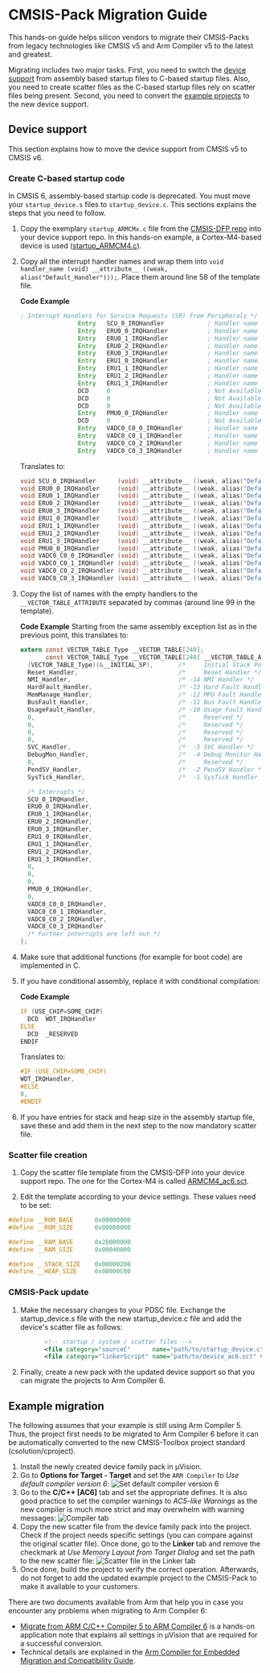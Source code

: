 # CMSIS-Pack Migration Guide

This hands-on guide helps silicon vendors to migrate their CMSIS-Packs from legacy technologies like CMSIS v5 and Arm Compiler v5 to the latest and greatest.

Migrating includes two major tasks. First, you need to switch the [device support](#device-support) from assembly based startup files to C-based startup files. Also, you need to create scatter files as the C-based startup files rely on scatter files being present. Second, you need to convert the [example projects](#example-migration) to the new device support.

## Device support

This section explains how to move the device support from CMSIS v5 to CMSIS v6.

### Create C-based startup code

In CMSIS 6, assembly-based startup code is deprecated. You must move your `startup_device.s` files to `startup_device.c`. This sections explains the steps that you need to follow.

1. Copy the exemplary `startup_ARMCMx.c` file from the [CMSIS-DFP repo](https://github.com/ARM-software/CMSIS-DFP) into your device support repo. In this hands-on example, a Cortex-M4-based device is used ([startup_ARMCM4.c](https://github.com/ARM-software/CMSIS-DFP/blob/main/Device/ARMCM4/Source/startup_ARMCM4.c)).
1. Copy all the interrupt handler names and wrap them into `void handler_name (void) __attribute__ ((weak, alias("Default_Handler")));`. Place them around line 58 of the template file.

   **Code Example**
   ```asm
   ; Interrupt Handlers for Service Requests (SR) from Peripherals */
                   Entry   SCU_0_IRQHandler            ; Handler name for SR SCU_0     
                   Entry   ERU0_0_IRQHandler           ; Handler name for SR ERU0_0    
                   Entry   ERU0_1_IRQHandler           ; Handler name for SR ERU0_1    
                   Entry   ERU0_2_IRQHandler           ; Handler name for SR ERU0_2    
                   Entry   ERU0_3_IRQHandler           ; Handler name for SR ERU0_3     
                   Entry   ERU1_0_IRQHandler           ; Handler name for SR ERU1_0    
                   Entry   ERU1_1_IRQHandler           ; Handler name for SR ERU1_1    
                   Entry   ERU1_2_IRQHandler           ; Handler name for SR ERU1_2    
                   Entry   ERU1_3_IRQHandler           ; Handler name for SR ERU1_3    
                   DCD     0                           ; Not Available                 
                   DCD     0                           ; Not Available                 
                   DCD     0                           ; Not Available                 
                   Entry   PMU0_0_IRQHandler           ; Handler name for SR PMU0_0    
                   DCD     0                           ; Not Available                 
                   Entry   VADC0_C0_0_IRQHandler       ; Handler name for SR VADC0_C0_0  
                   Entry   VADC0_C0_1_IRQHandler       ; Handler name for SR VADC0_C0_1  
                   Entry   VADC0_C0_2_IRQHandler       ; Handler name for SR VADC0_C0_1  
                   Entry   VADC0_C0_3_IRQHandler       ; Handler name for SR VADC0_C0_3  
   ```
   
   Translates to:
   
   ```c
   void SCU_0_IRQHandler      (void) __attribute__ ((weak, alias("Default_Handler")));
   void ERU0_0_IRQHandler     (void) __attribute__ ((weak, alias("Default_Handler")));
   void ERU0_1_IRQHandler     (void) __attribute__ ((weak, alias("Default_Handler")));
   void ERU0_2_IRQHandler     (void) __attribute__ ((weak, alias("Default_Handler")));
   void ERU0_3_IRQHandler     (void) __attribute__ ((weak, alias("Default_Handler")));
   void ERU1_0_IRQHandler     (void) __attribute__ ((weak, alias("Default_Handler")));
   void ERU1_1_IRQHandler     (void) __attribute__ ((weak, alias("Default_Handler")));
   void ERU1_2_IRQHandler     (void) __attribute__ ((weak, alias("Default_Handler")));
   void ERU1_3_IRQHandler     (void) __attribute__ ((weak, alias("Default_Handler")));
   void PMU0_0_IRQHandler     (void) __attribute__ ((weak, alias("Default_Handler")));
   void VADC0_C0_0_IRQHandler (void) __attribute__ ((weak, alias("Default_Handler")));
   void VADC0_C0_1_IRQHandler (void) __attribute__ ((weak, alias("Default_Handler")));
   void VADC0_C0_2_IRQHandler (void) __attribute__ ((weak, alias("Default_Handler")));
   void VADC0_C0_3_IRQHandler (void) __attribute__ ((weak, alias("Default_Handler")));
   ```
3. Copy the list of names with the empty handlers to the `__VECTOR_TABLE_ATTRIBUTE` separated by commas (around line 99 in the template).

   **Code Example**
   Starting from the same assembly exception list as in the previous point, this translates to:
   ```c
   extern const VECTOR_TABLE_Type __VECTOR_TABLE[240];
          const VECTOR_TABLE_Type __VECTOR_TABLE[240] __VECTOR_TABLE_ATTRIBUTE = {
     (VECTOR_TABLE_Type)(&__INITIAL_SP),       /*     Initial Stack Pointer */
     Reset_Handler,                            /*     Reset Handler */
     NMI_Handler,                              /* -14 NMI Handler */
     HardFault_Handler,                        /* -13 Hard Fault Handler */
     MemManage_Handler,                        /* -12 MPU Fault Handler */
     BusFault_Handler,                         /* -11 Bus Fault Handler */
     UsageFault_Handler,                       /* -10 Usage Fault Handler */
     0,                                        /*     Reserved */
     0,                                        /*     Reserved */
     0,                                        /*     Reserved */
     0,                                        /*     Reserved */
     SVC_Handler,                              /*  -5 SVC Handler */
     DebugMon_Handler,                         /*  -4 Debug Monitor Handler */
     0,                                        /*     Reserved */
     PendSV_Handler,                           /*  -2 PendSV Handler */
     SysTick_Handler,                          /*  -1 SysTick Handler */
   
     /* Interrupts */
     SCU_0_IRQHandler,
     ERU0_0_IRQHandler,
     ERU0_1_IRQHandler,
     ERU0_2_IRQHandler,
     ERU0_3_IRQHandler,
     ERU1_0_IRQHandler,
     ERU1_1_IRQHandler,
     ERU1_2_IRQHandler,
     ERU1_3_IRQHandler,
     0,
     0,
     0,
     PMU0_0_IRQHandler,
     0,
     VADC0_C0_0_IRQHandler,
     VADC0_C0_1_IRQHandler,
     VADC0_C0_2_IRQHandler,
     VADC0_C0_3_IRQHandler
     /* Further interrupts are left out */
   };
   ```
4. Make sure that additional functions (for example for boot code) are implemented in C.
5. If you have conditional assembly, replace it with conditional compilation:

   **Code Example**
   ```asm
   IF (USE_CHIP=SOME_CHIP)
     DCD  WDT_IRQHandler
   ELSE
     DCD  _RESERVED
   ENDIF
   ```
   
   Translates to:
   
   ```c
   #IF (USE_CHIP=SOME_CHIP)
   WDT_IRQHandler,
   #ELSE
   0,
   #ENDIF
   ```
6. If you have entries for stack and heap size in the assembly startup file, save these and add them in the next step to the now mandatory scatter file.

### Scatter file creation

1. Copy the scatter file template from the CMSIS-DFP into your device support repo. The one for the Cortex-M4 is called [ARMCM4_ac6.sct](https://github.com/ARM-software/CMSIS_5/blob/develop/Device/ARM/ARMCM4/Source/ARM/ARMCM4_ac6.sct).

2. Edit the template according to your device settings. These values need to be set:

```c
#define __ROM_BASE      0x00000000
#define __ROM_SIZE      0x00080000

#define __RAM_BASE      0x20000000
#define __RAM_SIZE      0x00040000

#define __STACK_SIZE    0x00000200
#define __HEAP_SIZE     0x00000C00
```

### CMSIS-Pack update

1. Make the necessary changes to your PDSC file. Exchange the startup_device.s file with the new startup_device.c file and add the device's scatter file as follows:

```xml
          <!-- startup / system / scatter files -->
          <file category="sourceC"      name="path/to/startup_device.c"      version="1.0.1" attr="config"/>
          <file category="linkerScript" name="path/to/device_ac6.sct" version="1.0.0" attr="config" condition="ARMCC6"/>
```

2. Finally, create a new pack with the updated device support so that you can migrate the projects to Arm Compiler 6.

## Example migration

The following assumes that your example is still using Arm Compiler 5. Thus, the project first needs to be migrated to Arm Compiler 6 before it can be automatically converted to the new CMSIS-Toolbox project standard (csolution/cproject).

1. Install the newly created device family pack in µVision.
1. Go to **Options for Target - Target** and set the `ARM Compiler` to *Use default compiler version 6*:
   ![Set default compiler version 6](./images/default_ac6.png)
1. Go to the **C/C++ [AC6]** tab and set the appropriate defines. It is also good practice to set the compiler warnings to *AC5-like Warnings* as the new compiler is much more strict and may overwhelm with warning messages:
   ![Compiler tab](./images/c_cpp_ac6.png)
1. Copy the new scatter file from the device family pack into the project. Check if the project needs specific settings (you can compare against the original scatter file). Once done, go to the **Linker** tab and remove the checkmark at *Use Memory Layout from Target Dialog* and set the path to the new scatter file:
   ![Scatter file in the Linker tab](./images/linker_tab.png)
1. Once done, build the project to verify the correct operation. Afterwards, do not forget to add the updated example project to the CMSIS-Pack to make it available to your customers.

There are two documents available from Arm that help you in case you encounter any problems when migrating to Arm Compiler 6:
- [Migrate from ARM C/C++ Compiler 5 to ARM Compiler 6](https://developer.arm.com/documentation/kan298/latest) is a hands-on application note that explains all settings in µVision that are required for a successful conversion.
- Technical details are explained in the [Arm Compiler for Embedded Migration and Compatibility Guide](https://developer.arm.com/documentation/100068/latest/Migrating-from-Arm-Compiler-5-to-Arm-Compiler-for-Embedded-6).